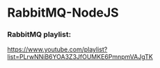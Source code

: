 ﻿# RabbitMQ-NodeJS

### RabbitMQ playlist:
https://www.youtube.com/playlist?list=PLrwNNiB6YOA3Z3JfOUMKE6PmnpmVAJgTK
